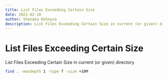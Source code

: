 ```yaml
---
title: List Files Exceeding Certain Size
date: 2021-02-18
author: Shanaka DeSoysa
description: List Files Exceeding Certain Size in current (or given) directory
---
```


# List Files Exceeding Certain Size

List Files Exceeding Certain Size in current (or given) directory

```sh
find . -maxdepth 1 -type f -size +10M
```
